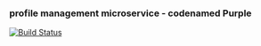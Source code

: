 ### profile management microservice - codenamed Purple
[![Build Status](https://travis-ci.org/airavata-courses/MayDay.svg?branch=develop-microservice-purple)](https://travis-ci.org/airavata-courses/MayDay)
